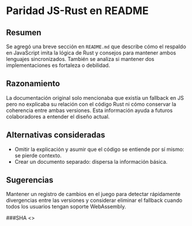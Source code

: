 # Paridad JS-Rust en README

## Resumen
Se agregó una breve sección en `README.md` que describe cómo el respaldo en JavaScript imita la lógica de Rust y consejos para mantener ambos lenguajes sincronizados. También se analiza si mantener dos implementaciones es fortaleza o debilidad.

## Razonamiento
La documentación original solo mencionaba que existía un fallback en JS pero no explicaba su relación con el código Rust ni cómo conservar la coherencia entre ambas versiones. Esta información ayuda a futuros colaboradores a entender el diseño actual.

## Alternativas consideradas
- Omitir la explicación y asumir que el código se entiende por sí mismo: se pierde contexto.
- Crear un documento separado: dispersa la información básica.

## Sugerencias
Mantener un registro de cambios en el juego para detectar rápidamente divergencias entre las versiones y considerar eliminar el fallback cuando todos los usuarios tengan soporte WebAssembly.

###SHA
<<git SHA>>
